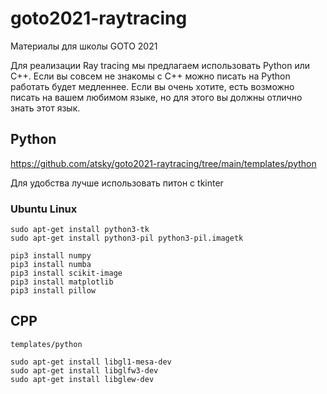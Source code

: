 # goto2021-raytracing

Материалы для школы GOTO 2021

Для реализации Ray tracing мы предлагаем использовать Python или С++. Если вы совсем не знакомы с С++ можно писать на Python работать будет медленнее. Если вы очень хотите, есть возможно писать на вашем любимом языке, но для этого вы должны отлично знать этот язык.

## Python

https://github.com/atsky/goto2021-raytracing/tree/main/templates/python

Для удобства лучше использовать питон с tkinter

### Ubuntu Linux
```
sudo apt-get install python3-tk
sudo apt-get install python3-pil python3-pil.imagetk
```

```
pip3 install numpy
pip3 install numba
pip3 install scikit-image
pip3 install matplotlib
pip3 install pillow
```

## CPP

`templates/python`


```
sudo apt-get install libgl1-mesa-dev
sudo apt-get install libglfw3-dev
sudo apt-get install libglew-dev
```
